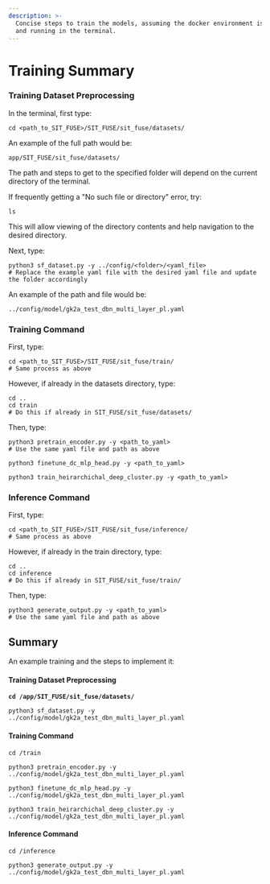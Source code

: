 ```yaml
---
description: >-
  Concise steps to train the models, assuming the docker environment is set up
  and running in the terminal.
---
```


# Training Summary

### Training Dataset Preprocessing

In the terminal, first type:

```
cd <path_to_SIT_FUSE>/SIT_FUSE/sit_fuse/datasets/
```

An example of the full path would be:

```
app/SIT_FUSE/sit_fuse/datasets/
```

The path and steps to get to the specified folder will depend on the current directory of the terminal.&#x20;

If frequently getting a "No such file or directory" error, try:

```
ls
```

This will allow viewing of the directory contents and help navigation to the desired directory.

Next, type:

```
python3 sf_dataset.py -y ../config/<folder>/<yaml_file>
# Replace the example yaml file with the desired yaml file and update the folder accordingly
```

An example of the path and file would be:

```
../config/model/gk2a_test_dbn_multi_layer_pl.yaml
```

### Training Command

First, type:

```
cd <path_to_SIT_FUSE>/SIT_FUSE/sit_fuse/train/
# Same process as above
```

However, if already in the datasets directory, type:

```
cd ..
cd train
# Do this if already in SIT_FUSE/sit_fuse/datasets/
```

Then, type:

```
python3 pretrain_encoder.py -y <path_to_yaml>
# Use the same yaml file and path as above
```

```
python3 finetune_dc_mlp_head.py -y <path_to_yaml>
```

```
python3 train_heirarchichal_deep_cluster.py -y <path_to_yaml>
```

### Inference Command

First, type:

```
cd <path_to_SIT_FUSE>/SIT_FUSE/sit_fuse/inference/
# Same process as above
```

However, if already in the train directory, type:

```
cd ..
cd inference
# Do this if already in SIT_FUSE/sit_fuse/train/
```

Then, type:

```
python3 generate_output.py -y <path_to_yaml>
# Use the same yaml file and path as above
```

## Summary

An example training and the steps to implement it:

#### Training Dataset Preprocessing

<pre><code><strong>cd /app/SIT_FUSE/sit_fuse/datasets/
</strong></code></pre>

```
python3 sf_dataset.py -y ../config/model/gk2a_test_dbn_multi_layer_pl.yaml
```

#### Training Command

```
cd /train
```

```
python3 pretrain_encoder.py -y ../config/model/gk2a_test_dbn_multi_layer_pl.yaml
```

```
python3 finetune_dc_mlp_head.py -y ../config/model/gk2a_test_dbn_multi_layer_pl.yaml
```

```
python3 train_heirarchichal_deep_cluster.py -y ../config/model/gk2a_test_dbn_multi_layer_pl.yaml
```

#### Inference Command

```
cd /inference
```

```
python3 generate_output.py -y ../config/model/gk2a_test_dbn_multi_layer_pl.yaml
```
